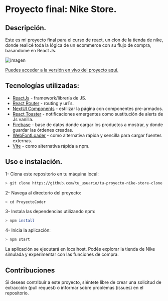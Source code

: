 
# Proyecto final: Nike Store.

## Descripción.
 Este es mi proyecto final para el curso de react, un clon de la tienda de nike, donde realicé toda la lógica de un ecommerce con su flujo de compra, basandome en React Js.


![imagen](https://1000logos.net/wp-content/uploads/2021/11/Nike-Logo.png)


[Puedes acceder a la versión en vivo del proyecto aquí.](https://nike-store-dusky.vercel.app/)

## Tecnologías utilizadas:
- [ReactJs](https://react.dev/) - framework/librería de JS.
- [React Router](https://reactrouter.com/en/main) - routing y url´s.
- [NextUI Components](https://nextui.org/) - estilizar la página con componentes pre-armados.
- [React Toaster](https://react-hot-toast.com/) - notificaciones emergentes como sustitución de alerts de Js vanilla.
- [Firebase](https://firebase.google.com/?gad_source=1&gclid=CjwKCAjwkY2qBhBDEiwAoQXK5R4ifDEgWhc1nxJaz7Gg5g0IpTJN6LnqXG70YlDETj8wxmpFs0oukxoCmJEQAvD_BwE&gclsrc=aw.ds&hl=es-419) - base de datos donde cargar los productos a mostrar, y donde guardar las órdenes creadas.
-  [WebFontLoader](https://www.npmjs.com/package/webfontloader) - como alternativa rápida y sencilla para cargar fuentes externas.
-  [Vite](https://vitejs.dev/) - como alternativa rápida a npm.

## Uso e instalación.

1- Clona este repositorio en tu máquina local:
```bash
> git clone https://github.com/tu_usuario/tu-proyecto-nike-store-clone.git
```
2- Navega al directorio del proyecto:
```bash
> cd ProyectoCoder
```

3- Instala las dependencias utilizando npm:
```bash
> npm install
```
4- Inicia la aplicación:
```bash
> npm start
```

La aplicación se ejecutará en localhost. Podés explorar la tienda de Nike simulada y experimentar con las funciones de compra.


## Contribuciones
Si deseas contribuir a este proyecto, siéntete libre de crear una solicitud de extracción (pull request) o informar sobre problemas (issues) en el repositorio.

